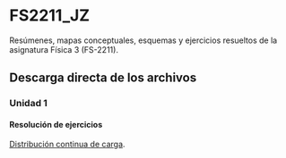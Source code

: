 # FS2211_JZ
Resúmenes, mapas conceptuales, esquemas y ejercicios resueltos de la asignatura Física 3 (FS-2211).
## Descarga directa de los archivos
### Unidad 1
#### Resolución de ejercicios
[Distribución continua de carga](https://github.com/JuniorDZambra/FS2211_JZ/raw/main/Resolucion_de_ejercicios/FS2211-RS.pdf).

